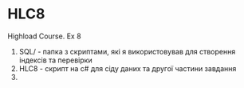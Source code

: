 # HLC8
Highload Course. Ex 8


1. SQL/ - папка з скриптами, які я використовував для створення індексів та перевірки
2. HLC8 - скрипт на c# для сіду даних та другої частини завдання
3. 
